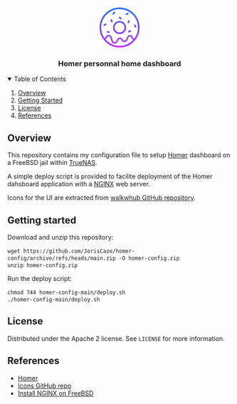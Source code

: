 <!-- PROJECT LOGO -->
<br />
<p align="center">
  <a href="https://github.com/JorisCaze/homer">
    <img src="logo.png" alt="logo" width="90" height="90">
  </a>
  <h3 align="center">Homer personnal home dashboard</h3>
</p>

<!-- TABLE OF CONTENTS -->
<details open="open">
  <summary>Table of Contents</summary>
  <ol>
    <li><a href="#overview">Overview</a></li>
    <li><a href="#getting-started">Getting Started</a></li>
    <li><a href="#license">License</a></li>
    <li><a href="#references">References</a></li>
  </ol>
</details>

<!-- OVERVIEW -->
## Overview

This repository contains my configuration file to setup [Homer](https://github.com/bastienwirtz/homer) dashboard on a FreeBSD jail within [TrueNAS](https://www.truenas.com/).

A simple deploy script is provided to facilite deployment of the Homer dahsboard application with a [NGINX](https://www.nginx.com/) web server.

Icons for the UI are extracted from [walkwhub GitHub repository](https://github.com/walkxhub/dashboard-icons).

<!-- GETTING STARTED -->
## Getting started 

Download and unzip this repository:

```
wget https://github.com/JorisCaze/homer-config/archive/refs/heads/main.zip -O homer-config.zip
unzip homer-config.zip
```

Run the deploy script:

```
chmod 744 homer-config-main/deploy.sh
./homer-config-main/deploy.sh
```

<!-- LICENSE -->
## License

Distributed under the Apache 2 license. See `LICENSE` for more information.

<!-- REFERENCES -->
## References

- [Homer](https://github.com/bastienwirtz/homer)
- [Icons GitHub repo](https://github.com/walkxhub/dashboard-icons)
- [Install NGINX on FreeBSD](https://www.digitalocean.com/community/tutorials/how-to-install-nginx-freebsd-11-2)